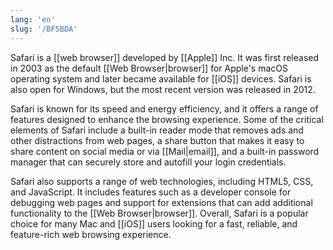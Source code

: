 ```yaml
---
lang: 'en'
slug: '/BF5BDA'
---
```


Safari is a [[web browser]] developed by [[Apple]] Inc. It was first released in 2003 as the default [[Web Browser|browser]] for Apple's macOS operating system and later became available for [[iOS]] devices. Safari is also open for Windows, but the most recent version was released in 2012.

Safari is known for its speed and energy efficiency, and it offers a range of features designed to enhance the browsing experience. Some of the critical elements of Safari include a built-in reader mode that removes ads and other distractions from web pages, a share button that makes it easy to share content on social media or via [[Mail|email]], and a built-in password manager that can securely store and autofill your login credentials.

Safari also supports a range of web technologies, including HTML5, CSS, and JavaScript. It includes features such as a developer console for debugging web pages and support for extensions that can add additional functionality to the [[Web Browser|browser]]. Overall, Safari is a popular choice for many Mac and [[iOS]] users looking for a fast, reliable, and feature-rich web browsing experience.
